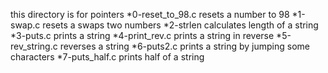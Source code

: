  this directory is for pointers
*0-reset_to_98.c resets a number to 98
*1-swap.c resets a swaps two numbers
*2-strlen calculates length of a string
*3-puts.c prints a string
*4-print_rev.c prints a string in reverse
*5-rev_string.c reverses a string
*6-puts2.c prints a string by jumping some characters
*7-puts_half.c prints half of a string
